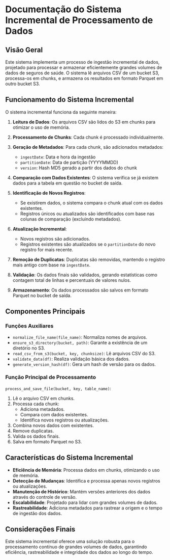 # Documentação do Sistema Incremental de Processamento de Dados

## Visão Geral

Este sistema implementa um processo de ingestão incremental de dados, projetado para processar e armazenar eficientemente grandes volumes de dados de seguros de saúde. O sistema lê arquivos CSV de um bucket S3, processa-os em chunks, e armazena os resultados em formato Parquet em outro bucket S3.

## Funcionamento do Sistema Incremental

O sistema incremental funciona da seguinte maneira:

1. **Leitura de Dados**: Os arquivos CSV são lidos do S3 em chunks para otimizar o uso de memória.

2. **Processamento de Chunks**: Cada chunk é processado individualmente.

3. **Geração de Metadados**: Para cada chunk, são adicionados metadados:
   - `ingestDate`: Data e hora da ingestão
   - `partitionDate`: Data de partição (YYYYMMDD)
   - `version`: Hash MD5 gerado a partir dos dados do chunk

4. **Comparação com Dados Existentes**: O sistema verifica se já existem dados para a tabela em questão no bucket de saída.

5. **Identificação de Novos Registros**: 
   - Se existirem dados, o sistema compara o chunk atual com os dados existentes.
   - Registros únicos ou atualizados são identificados com base nas colunas de comparação (excluindo metadados).

6. **Atualização Incremental**:
   - Novos registros são adicionados.
   - Registros existentes são atualizados se o `partitionDate` do novo registro for mais recente.

7. **Remoção de Duplicatas**: Duplicatas são removidas, mantendo o registro mais antigo com base na `ingestDate`.

8. **Validação**: Os dados finais são validados, gerando estatísticas como contagem total de linhas e percentuais de valores nulos.

9. **Armazenamento**: Os dados processados são salvos em formato Parquet no bucket de saída.

## Componentes Principais

### Funções Auxiliares

- `normalize_file_name(file_name)`: Normaliza nomes de arquivos.
- `ensure_s3_directory(bucket, path)`: Garante a existência de um diretório no S3.
- `read_csv_from_s3(bucket, key, chunksize)`: Lê arquivos CSV do S3.
- `validate_data(df)`: Realiza validação básica dos dados.
- `generate_version_hash(df)`: Gera um hash de versão para os dados.

### Função Principal de Processamento

`process_and_save_file(bucket, key, table_name)`:

1. Lê o arquivo CSV em chunks.
2. Processa cada chunk:
   - Adiciona metadados.
   - Compara com dados existentes.
   - Identifica novos registros ou atualizações.
3. Combina novos dados com existentes.
4. Remove duplicatas.
5. Valida os dados finais.
6. Salva em formato Parquet no S3.

## Características do Sistema Incremental

- **Eficiência de Memória**: Processa dados em chunks, otimizando o uso de memória.
- **Detecção de Mudanças**: Identifica e processa apenas novos registros ou atualizações.
- **Manutenção de Histórico**: Mantém versões anteriores dos dados através do controle de versão.
- **Escalabilidade**: Projetado para lidar com grandes volumes de dados.
- **Rastreabilidade**: Adiciona metadados para rastrear a origem e o tempo de ingestão dos dados.

## Considerações Finais

Este sistema incremental oferece uma solução robusta para o processamento contínuo de grandes volumes de dados, garantindo eficiência, rastreabilidade e integridade dos dados ao longo do tempo.
